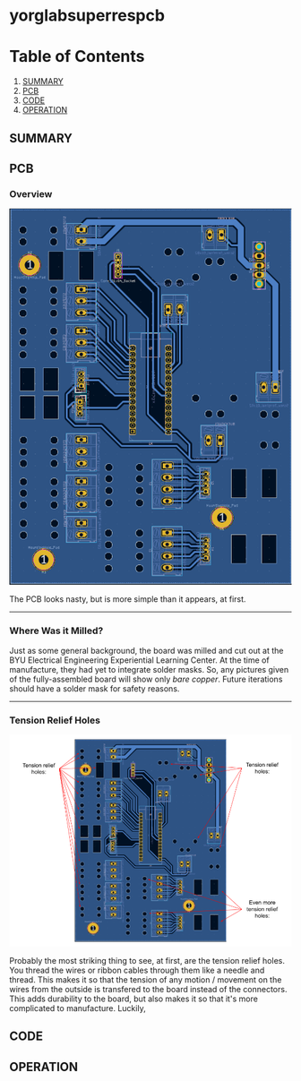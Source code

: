 # yorglabsuperrespcb

# Table of Contents
1. [SUMMARY](#SUMMARY)
2. [PCB](#PCB)
3. [CODE](#CODE)
4. [OPERATION](#OPERATION)

## SUMMARY

## PCB
  ### Overview
  ![PCB overview](./readme_dependencies/PCBoverview.png)
  
  The PCB looks nasty, but is more simple than it appears, at first.
  ***
  ### Where Was it Milled?
  Just as some general background, the board was milled and cut out at the BYU Electrical Engineering Experiential Learning Center. At the time of manufacture, they had yet to integrate solder masks. So, any pictures given of the fully-assembled board will show only *bare copper*. Future iterations should have a solder mask for safety reasons.
  ***
  ### Tension Relief Holes
  ![Tension relief holes indication](./readme_dependencies/tension%20relief%20holes.png)
  
  Probably the most striking thing to see, at first, are the tension relief holes. You thread the wires or ribbon cables through them like a needle and thread. This makes it so that the tension of any motion / movement on the wires from the outside is transfered to the board instead of the connectors. This adds durability to the board, but also makes it so that it's more complicated to manufacture. Luckily, 

## CODE
## OPERATION